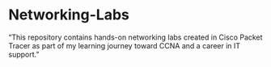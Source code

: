 # Networking-Labs
“This repository contains hands-on networking labs created in Cisco Packet Tracer as part of my learning journey toward CCNA and a career in IT support.”
